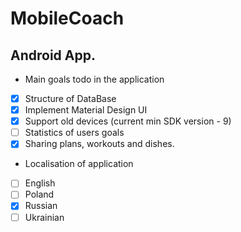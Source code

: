 # MobileCoach
## Android App.

- Main goals todo in the application
 - [x] Structure of DataBase
 - [x] Implement Material Design UI
 - [x] Support old devices (current min SDK version - 9)
 - [ ] Statistics of users goals
 - [x] Sharing plans, workouts and dishes.
- Localisation of application
 - [ ] English
 - [ ] Poland
 - [x] Russian
 - [ ] Ukrainian
